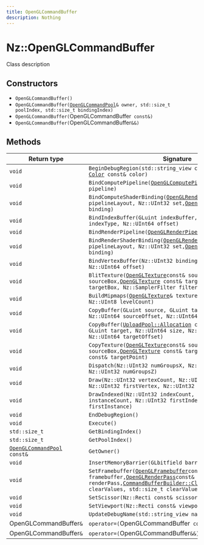 ```yaml
---
title: OpenGLCommandBuffer
description: Nothing
---
```


# Nz::OpenGLCommandBuffer

Class description

## Constructors

- `OpenGLCommandBuffer()`
- `OpenGLCommandBuffer(`[`OpenGLCommandPool`](documentation/generated/OpenGLRenderer/OpenGLCommandPool.md)`& owner, std::size_t poolIndex, std::size_t bindingIndex)`
- `OpenGLCommandBuffer(`OpenGLCommandBuffer` const&)`
- `OpenGLCommandBuffer(`OpenGLCommandBuffer`&&)`

## Methods

| Return type | Signature |
| ----------- | --------- |
| `void` | `BeginDebugRegion(std::string_view const& regionName, `[`Color`](documentation/generated/Core/Color.md)` const& color)` |
| `void` | `BindComputePipeline(`[`OpenGLComputePipeline`](documentation/generated/OpenGLRenderer/OpenGLComputePipeline.md)` const* pipeline)` |
| `void` | `BindComputeShaderBinding(`[`OpenGLRenderPipelineLayout`](documentation/generated/OpenGLRenderer/OpenGLRenderPipelineLayout.md)` const& pipelineLayout, Nz::UInt32 set, `[`OpenGLShaderBinding`](documentation/generated/OpenGLRenderer/OpenGLShaderBinding.md)` const* binding)` |
| `void` | `BindIndexBuffer(GLuint indexBuffer, Nz::IndexType indexType, Nz::UInt64 offset)` |
| `void` | `BindRenderPipeline(`[`OpenGLRenderPipeline`](documentation/generated/OpenGLRenderer/OpenGLRenderPipeline.md)` const* pipeline)` |
| `void` | `BindRenderShaderBinding(`[`OpenGLRenderPipelineLayout`](documentation/generated/OpenGLRenderer/OpenGLRenderPipelineLayout.md)` const& pipelineLayout, Nz::UInt32 set, `[`OpenGLShaderBinding`](documentation/generated/OpenGLRenderer/OpenGLShaderBinding.md)` const* binding)` |
| `void` | `BindVertexBuffer(Nz::UInt32 binding, GLuint vertexBuffer, Nz::UInt64 offset)` |
| `void` | `BlitTexture(`[`OpenGLTexture`](documentation/generated/OpenGLRenderer/OpenGLTexture.md)` const& source, Nz::Boxui const& sourceBox, `[`OpenGLTexture`](documentation/generated/OpenGLRenderer/OpenGLTexture.md)` const& target, Nz::Boxui const& targetBox, Nz::SamplerFilter filter)` |
| `void` | `BuildMipmaps(`[`OpenGLTexture`](documentation/generated/OpenGLRenderer/OpenGLTexture.md)`& texture, Nz::UInt8 baseLevel, Nz::UInt8 levelCount)` |
| `void` | `CopyBuffer(GLuint source, GLuint target, Nz::UInt64 size, Nz::UInt64 sourceOffset, Nz::UInt64 targetOffset)` |
| `void` | `CopyBuffer(`[`UploadPool::Allocation`](documentation/generated/Renderer/UploadPool.Allocation.md)` const& allocation, GLuint target, Nz::UInt64 size, Nz::UInt64 sourceOffset, Nz::UInt64 targetOffset)` |
| `void` | `CopyTexture(`[`OpenGLTexture`](documentation/generated/OpenGLRenderer/OpenGLTexture.md)` const& source, Nz::Boxui const& sourceBox, `[`OpenGLTexture`](documentation/generated/OpenGLRenderer/OpenGLTexture.md)` const& target, Nz::Vector3ui const& targetPoint)` |
| `void` | `Dispatch(Nz::UInt32 numGroupsX, Nz::UInt32 numGroupsY, Nz::UInt32 numGroupsZ)` |
| `void` | `Draw(Nz::UInt32 vertexCount, Nz::UInt32 instanceCount, Nz::UInt32 firstVertex, Nz::UInt32 firstInstance)` |
| `void` | `DrawIndexed(Nz::UInt32 indexCount, Nz::UInt32 instanceCount, Nz::UInt32 firstIndex, Nz::UInt32 firstInstance)` |
| `void` | `EndDebugRegion()` |
| `void` | `Execute()` |
| `std::size_t` | `GetBindingIndex()` |
| `std::size_t` | `GetPoolIndex()` |
| [`OpenGLCommandPool`](documentation/generated/OpenGLRenderer/OpenGLCommandPool.md)` const&` | `GetOwner()` |
| `void` | `InsertMemoryBarrier(GLbitfield barriers)` |
| `void` | `SetFramebuffer(`[`OpenGLFramebuffer`](documentation/generated/OpenGLRenderer/OpenGLFramebuffer.md)` const& framebuffer, `[`OpenGLRenderPass`](documentation/generated/OpenGLRenderer/OpenGLRenderPass.md)` const& renderPass, `[`CommandBufferBuilder::ClearValues`](documentation/generated/Renderer/CommandBufferBuilder.ClearValues.md)` const* clearValues, std::size_t clearValueCount)` |
| `void` | `SetScissor(Nz::Recti const& scissorRegion)` |
| `void` | `SetViewport(Nz::Recti const& viewportRegion)` |
| `void` | `UpdateDebugName(std::string_view name)` |
| OpenGLCommandBuffer`&` | `operator=(`OpenGLCommandBuffer` const&)` |
| OpenGLCommandBuffer`&` | `operator=(`OpenGLCommandBuffer`&&)` |

